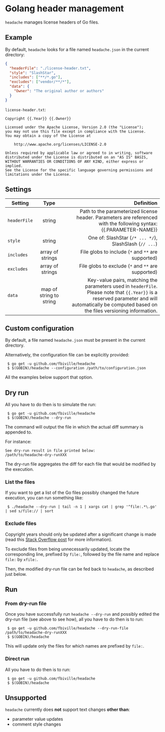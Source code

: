 # Golang header management

`headache` manages license headers of Go files.

## Example

By default, `headache` looks for a file named `headache.json` in the current directory:

```json
{
  "headerFile": "./license-header.txt",
  "style": "SlashStar",
  "includes": ["**/*.go"],
  "excludes": ["vendor/**/*"],
  "data": {
    "Owner": "The original author or authors"
  }
}
```

`license-header.txt`:
```
Copyright {{.Year}} {{.Owner}}

Licensed under the Apache License, Version 2.0 (the "License");
you may not use this file except in compliance with the License.
You may obtain a copy of the License at

    http://www.apache.org/licenses/LICENSE-2.0

Unless required by applicable law or agreed to in writing, software
distributed under the License is distributed on an "AS IS" BASIS,
WITHOUT WARRANTIES OR CONDITIONS OF ANY KIND, either express or implied.
See the License for the specific language governing permissions and
limitations under the License.
```


## Settings

Setting            | Type                    | Definition                                             |
| ---------------- |:----------------------: | -----------------------------------------------------: |
| `headerFile`     | string                  | Path to the parameterized license header. Parameters are referenced with the following syntax: {{.PARAMETER-NAME}}               |
| `style`          | string                  | One of: SlashStar (`/* ... */`), SlashSlash (`// ...`) |
| `includes`       | array of strings        | File globs to include (`*` and `**` are supported)     |
| `excludes`       | array of strings        | File globs to exclude (`*` and `**` are supported)     |
| `data`           | map of string to string | Key-value pairs, matching the parameters used in `headerFile`.<br>Please note that `{{.Year}}` is a reserved parameter and will automatically be computed based on the files versioning information.  |



## Custom configuration

By default, a file named `headache.json` must be present in the current directory.

Alternatively, the configuration file can be explicitly provided:
```shell
 $ go get -u github.com/fbiville/headache
 $ $(GOBIN)/headache --configuration /path/to/configuration.json
```

All the examples below support that option.

## Dry run

All you have to do then is to simulate the run:
```shell
 $ go get -u github.com/fbiville/headache
 $ $(GOBIN)/headache --dry-run
```

The command will output the file in which the actual diff summary is appended to.

For instance:
```
See dry-run result in file printed below:
/path/to/headache-dry-runXXX
```

The dry-run file aggregates the diff for each file that would be modified by the execution.

### List the files

If you want to get a list of the Go files possibly changed the future
execution, you can run something like:

```
 $ ./headache --dry-run | tail -n 1 | xargs cat | grep '^file:.*\.go' | sed s/file:// | sort
```


### Exclude files

Copyright years should only be updated after a
significant change is made (read this
[Stack Overflow post](https://stackoverflow.com/questions/2390230/do-copyright-dates-need-to-be-updated)
for more information).

To exclude files from being unnecessarily updated, locate the corresponding line, prefixed by `file:`,
followed by the file name and replace `file:` by `xfile:`.

Then, the modified dry-run file can be fed back to `headache`, as described just below.

## Run

### From dry-run file
Once you have successfully run `headache --dry-run` and
possibly edited the dry-run file (see above to see how), all you have to do then is to run:

```shell
 $ go get -u github.com/fbiville/headache --dry-run-file /path/to/headache-dry-runXXX
 $ $(GOBIN)/headache
```

This will update only the files for which names are prefixed by `file:`.

### Direct run

All you have to do then is to run:
```shell
 $ go get -u github.com/fbiville/headache
 $ $(GOBIN)/headache
```


## Unsupported

`headache` currently does **not** support text changes **other than**:

 * parameter value updates
 * comment style changes
